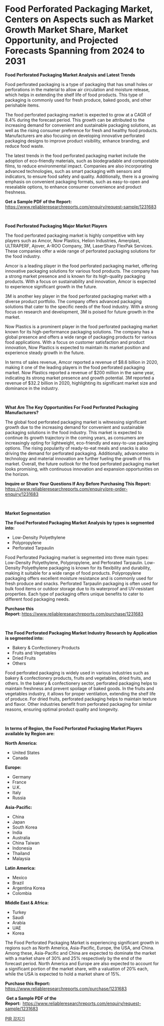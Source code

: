 <p><h1>Food Perforated Packaging Market, Centers on Aspects such as Market Growth Market Share, Market Opportunity, and Projected Forecasts Spanning from 2024 to 2031</h1></p><p><strong>Food Perforated Packaging Market Analysis and Latest Trends</strong></p>
<p><p>Food perforated packaging is a type of packaging that has small holes or perforations in the material to allow air circulation and moisture release, which helps in extending the shelf life of food products. This type of packaging is commonly used for fresh produce, baked goods, and other perishable items.</p><p>The food perforated packaging market is expected to grow at a CAGR of 8.4% during the forecast period. This growth can be attributed to the increasing demand for convenient and sustainable packaging solutions, as well as the rising consumer preference for fresh and healthy food products. Manufacturers are also focusing on developing innovative perforated packaging designs to improve product visibility, enhance branding, and reduce food waste.</p><p>The latest trends in the food perforated packaging market include the adoption of eco-friendly materials, such as biodegradable and compostable films, to reduce environmental impact. Companies are also incorporating advanced technologies, such as smart packaging with sensors and indicators, to ensure food safety and quality. Additionally, there is a growing emphasis on convenient packaging formats, such as easy-to-open and resealable options, to enhance consumer convenience and product freshness.</p></p>
<p><strong>Get a Sample PDF of the Report:&nbsp;</strong> <a href="https://www.reliableresearchreports.com/enquiry/request-sample/1231683">https://www.reliableresearchreports.com/enquiry/request-sample/1231683</a></p>
<p>&nbsp;</p>
<p><strong>Food Perforated Packaging Major Market Players</strong></p>
<p><p>The food perforated packaging market is highly competitive with key players such as Amcor, Now Plastics, Helion Industries, Amerplast, ULTRAPERF, Ajover, A-ROO Company, 3M, LaserSharp FlexPak Services. These companies offer a wide range of perforated packaging solutions for the food industry.</p><p>Amcor is a leading player in the food perforated packaging market, offering innovative packaging solutions for various food products. The company has a strong market presence and is known for its high-quality packaging products. With a focus on sustainability and innovation, Amcor is expected to experience significant growth in the future.</p><p>3M is another key player in the food perforated packaging market with a diverse product portfolio. The company offers advanced packaging solutions that cater to the specific needs of the food industry. With a strong focus on research and development, 3M is poised for future growth in the market.</p><p>Now Plastics is a prominent player in the food perforated packaging market known for its high-performance packaging solutions. The company has a global presence and offers a wide range of packaging products for various food applications. With a focus on customer satisfaction and product innovation, Now Plastics is expected to maintain its market position and experience steady growth in the future.</p><p>In terms of sales revenue, Amcor reported a revenue of $8.6 billion in 2020, making it one of the leading players in the food perforated packaging market. Now Plastics reported a revenue of $200 million in the same year, indicating its strong market presence and growth potential. 3M reported a revenue of $32.2 billion in 2020, highlighting its significant market size and dominance in the industry.</p></p>
<p>&nbsp;</p>
<p><strong>What Are The Key Opportunities For Food Perforated Packaging Manufacturers?</strong></p>
<p><p>The global food perforated packaging market is witnessing significant growth due to the increasing demand for convenient and sustainable packaging solutions in the food industry. This market is expected to continue its growth trajectory in the coming years, as consumers are increasingly opting for lightweight, eco-friendly and easy-to-use packaging options. The rising popularity of ready-to-eat meals and snacks is also driving the demand for perforated packaging. Additionally, advancements in technology and material innovation are further fueling the growth of this market. Overall, the future outlook for the food perforated packaging market looks promising, with continuous innovation and expansion opportunities on the horizon.</p></p>
<p><strong>Inquire or Share Your Questions If Any Before Purchasing This Report:</strong> <a href="https://www.reliableresearchreports.com/enquiry/pre-order-enquiry/1231683">https://www.reliableresearchreports.com/enquiry/pre-order-enquiry/1231683</a></p>
<p>&nbsp;</p>
<p><strong>Market Segmentation</strong></p>
<p><strong>The Food Perforated Packaging Market Analysis by types is segmented into:</strong></p>
<p><ul><li>Low-Density Polyethylene</li><li>Polypropylene</li><li>Perforated Tarpaulin</li></ul></p>
<p><p>Food Perforated Packaging market is segmented into three main types: Low-Density Polyethylene, Polypropylene, and Perforated Tarpaulin. Low-Density Polyethylene packaging is known for its flexibility and durability, making it suitable for a wide range of food products. Polypropylene packaging offers excellent moisture resistance and is commonly used for fresh produce and snacks. Perforated Tarpaulin packaging is often used for bulk food items or outdoor storage due to its waterproof and UV-resistant properties. Each type of packaging offers unique benefits to cater to different food packaging needs.</p></p>
<p><strong>Purchase this Report:&nbsp;</strong><a href="https://www.reliableresearchreports.com/purchase/1231683">https://www.reliableresearchreports.com/purchase/1231683</a></p>
<p>&nbsp;</p>
<p><strong>The Food Perforated Packaging Market Industry Research by Application is segmented into:</strong></p>
<p><ul><li>Bakery & Confectionery Products</li><li>Fruits and Vegetables</li><li>Dried Fruits</li><li>Others</li></ul></p>
<p><p>Food perforated packaging is widely used in various industries such as bakery & confectionery products, fruits and vegetables, dried fruits, and others. In the bakery & confectionery sector, perforated packaging helps to maintain freshness and prevent spoilage of baked goods. In the fruits and vegetables industry, it allows for proper ventilation, extending the shelf life of produce. For dried fruits, perforated packaging helps to maintain texture and flavor. Other industries benefit from perforated packaging for similar reasons, ensuring optimal product quality and longevity.</p></p>
<p>&nbsp;</p>
<p><strong>In terms of Region, the Food Perforated Packaging Market Players available by Region are:</strong></p>
<p>
    <p> <strong> North America: </strong>
        <ul>
            <li>United States</li>
            <li>Canada</li>
        </ul>
        </p> 
    <p> <strong> Europe: </strong>
        <ul>
            <li>Germany</li>
            <li>France</li>
            <li>U.K.</li>
            <li>Italy</li>
            <li>Russia</li>
        </ul>
        </p> 
    <p> <strong> Asia-Pacific: </strong>
        <ul>
            <li>China</li>
            <li>Japan</li>
            <li>South Korea</li>
            <li>India</li>
            <li>Australia</li>
            <li>China Taiwan</li>
            <li>Indonesia</li>
            <li>Thailand</li>
            <li>Malaysia</li>
        </ul>
        </p> 
    <p> <strong> Latin America: </strong>
        <ul>
            <li>Mexico</li>
            <li>Brazil</li>
            <li>Argentina Korea</li>
            <li>Colombia</li>
        </ul>
        </p> 
    <p> <strong> Middle East & Africa: </strong>
        <ul>
            <li>Turkey</li>
            <li>Saudi</li>
            <li>Arabia</li>
            <li>UAE</li>
            <li>Korea</li>
        </ul>
    </p>
    </p>
<p><p>The Food Perforated Packaging Market is experiencing significant growth in regions such as North America, Asia-Pacific, Europe, the USA, and China. Among these, Asia-Pacific and China are expected to dominate the market with a market share of 30% and 25% respectively by the end of the forecast period. North America and Europe are also expected to account for a significant portion of the market share, with a valuation of 20% each, while the USA is expected to hold a market share of 15%.</p></p>
<p><strong>Purchase this Report: </strong><a href="https://www.reliableresearchreports.com/purchase/1231683">https://www.reliableresearchreports.com/purchase/1231683</a></p>
<p>&nbsp;<strong>Get a Sample PDF of the Report:&nbsp;&nbsp;</strong><a href="https://www.reliableresearchreports.com/enquiry/request-sample/1231683">https://www.reliableresearchreports.com/enquiry/request-sample/1231683</a></p>
<p><strong></strong></p>
<p><p><a href="https://github.com/crfsywufhm81415/Market-Research-Report-List-1/blob/main/9357209320.md">PIR 감지기</a></p></p>
